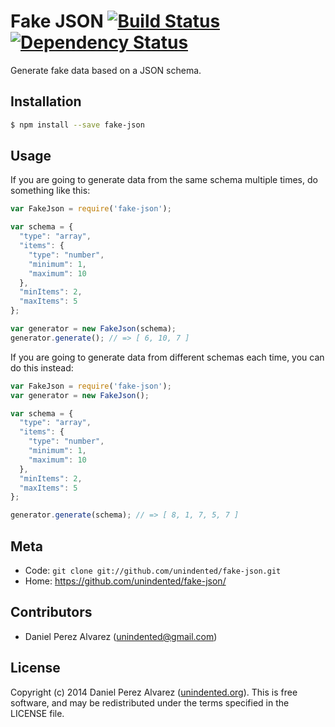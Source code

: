 # Fake JSON [![Build Status](https://img.shields.io/travis/unindented/fake-json.svg)](http://travis-ci.org/unindented/fake-json) [![Dependency Status](https://img.shields.io/gemnasium/unindented/fake-json.svg)](https://gemnasium.com/unindented/fake-json)

Generate fake data based on a JSON schema.


## Installation

```sh
$ npm install --save fake-json
```


## Usage

If you are going to generate data from the same schema multiple times, do something like this:

```js
var FakeJson = require('fake-json');

var schema = {
  "type": "array",
  "items": {
    "type": "number",
    "minimum": 1,
    "maximum": 10
  },
  "minItems": 2,
  "maxItems": 5
};

var generator = new FakeJson(schema);
generator.generate(); // => [ 6, 10, 7 ]
```

If you are going to generate data from different schemas each time, you can do this instead:

```js
var FakeJson = require('fake-json');
var generator = new FakeJson();

var schema = {
  "type": "array",
  "items": {
    "type": "number",
    "minimum": 1,
    "maximum": 10
  },
  "minItems": 2,
  "maxItems": 5
};

generator.generate(schema); // => [ 8, 1, 7, 5, 7 ]
```


## Meta

* Code: `git clone git://github.com/unindented/fake-json.git`
* Home: <https://github.com/unindented/fake-json/>


## Contributors

* Daniel Perez Alvarez ([unindented@gmail.com](mailto:unindented@gmail.com))


## License

Copyright (c) 2014 Daniel Perez Alvarez ([unindented.org](https://unindented.org/)). This is free software, and may be redistributed under the terms specified in the LICENSE file.
